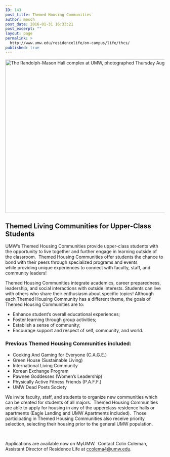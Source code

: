 ```yaml
---
ID: 143
post_title: Themed Housing Communities
author: mesch
post_date: 2016-01-31 16:33:21
post_excerpt: ""
layout: page
permalink: >
  http://www.umw.edu/residencelife/on-campus/life/thcs/
published: true
---
```

<img class="alignnone wp-image-145 size-large" src="http://www.umw.edu/residencelife/wp-content/uploads/sites/30/2016/01/frisbee-e1454679398850-1024x484.jpg" alt="The Randolph-Mason Hall complex at UMW, photographed Thursday August 23 2012. (Photo by Norm Shafer)." width="1024" height="484" />
<h2>Themed Living Communities for Upper-Class Students</h2>
UMW’s Themed Housing Communities provide upper-class students with the opportunity to live together and further engage in learning outside of the classroom.  Themed Housing Communities offer students the chance to bond with their peers through specialized programs and events while providing unique experiences to connect with faculty, staff, and community leaders!

Themed Housing Communities integrate academics, career preparedness, leadership, and social interactions with outside interests. Students can live with others who share their enthusiasm about specific topics! Although each Themed Housing Community has a different theme, the goals of Themed Housing Communities are to:
<ul>
	<li>Enhance student’s overall educational experiences;</li>
	<li>Foster learning through group activities;</li>
	<li>Establish a sense of community;</li>
	<li>Encourage support and respect of self, community, and world.</li>
</ul>
<h3>Previous Themed Housing Communities included:</h3>
<ul>
	<li>Cooking And Gaming for Everyone (C.A.G.E.)</li>
	<li>Green House (Sustainable Living)</li>
	<li>International Living Community</li>
	<li>Korean Exchange Program</li>
	<li>Pawnee Goddesses (Women’s Leadership)</li>
	<li>Physically Active Fitness Friends (P.A.F.F.)</li>
	<li>UMW Dead Poets Society</li>
</ul>
We invite faculty, staff, and students to organize new communities which can be created for students of all majors.  Themed Housing Communities are able to apply for housing in any of the upperclass residence halls or apartments (Eagle Landing and UMW Apartments included).  Those participating in Themed Housing Communities also receive priority selection, selecting their housing prior to the general UMW population.

&nbsp;

Applications are available now on MyUMW.  Contact Colin Coleman, Assistant Director of Residence Life at ccolema4@umw.edu.